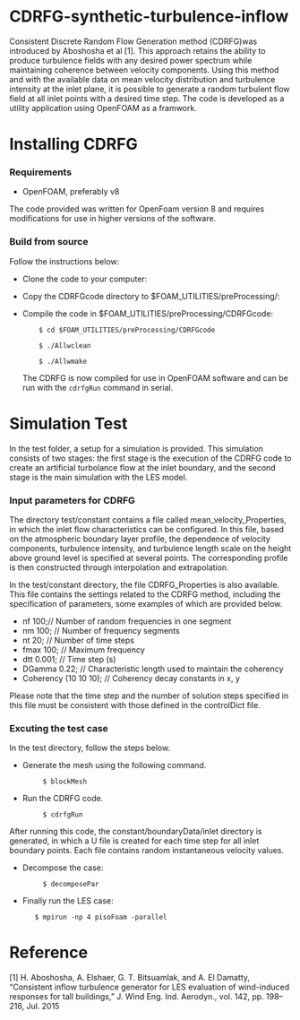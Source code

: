 # CDRFG-synthetic-turbulence-inflow
Consistent Discrete Random Flow Generation method (CDRFG)was introduced by Aboshosha et al [1]. This approach retains the ability to produce turbulence fields with any desired power spectrum while maintaining coherence between velocity components.
Using this method and with the available data on mean velocity distribution and turbulence intensity at the inlet plane, it is possible to generate a random turbulent flow field at all inlet points with a desired time step.
The code is developed as a utility application using OpenFOAM as a framwork.

# Installing CDRFG
### Requirements
* OpenFOAM, preferably v8

The code provided was written for OpenFoam version 8 and requires modifications for use in higher versions of the software.
### Build from source
Follow the instructions below:

* Clone the code to your computer:
* Copy the CDRFGcode directory to $FOAM_UTILITIES/preProcessing/:
* Compile the code in $FOAM_UTILITIES/preProcessing/CDRFGcode:
  
          $ cd $FOAM_UTILITIES/preProcessing/CDRFGcode
  
          $ ./Allwclean

          $ ./Allwmake

  The CDRFG is now compiled for use in OpenFOAM software and can be run with the ` cdrfgRun ` command in serial.

# Simulation Test

In the test folder, a setup for a simulation is provided. This simulation consists of two stages: the first stage is the execution of the CDRFG code to create an artificial turbolance flow at the inlet boundary, and the second stage is the main simulation with the LES model.

### Input parameters for CDRFG
The directory test/constant contains a file called mean_velocity_Properties, in which the inlet flow characteristics can be configured. In this file, based on the atmospheric boundary layer profile, the dependence of velocity components, turbulence intensity, and turbulence length scale on the height above ground level is specified at several points. The corresponding profile is then constructed through interpolation and extrapolation.

In the test/constant directory, the file CDRFG_Properties is also available. This file contains the settings related to the CDRFG method, including the specification of parameters, some examples of which are provided below.
* nf 100;// Number of random frequencies in one segment 
* nm   100;     // Number of frequency segments 
* nt   20;       // Number of time steps 
* fmax   100;   // Maximum frequency
* dtt   0.001;      // Time step (s)
* DGamma 0.22;      // Characteristic length used to maintain the coherency 
* Coherency  (10   10   10); //  Coherency decay constants in x, y
  
Please note that the time step and the number of solution steps specified in this file must be consistent with those defined in the controlDict file.

### Excuting the test case
In the test directory, follow the steps below.
* Generate the mesh using the following command.
  
           $ blockMesh

* Run the CDRFG code.
  
           $ cdrfgRun
  
 After running this code, the constant/boundaryData/inlet directory is generated, in which a U file is created for each time step for all inlet boundary points. Each file contains random instantaneous velocity values.

* Decompose the case:

           $ decomposePar

*  Finally run the LES case:

          $ mpirun -np 4 pisoFoam -parallel


# Reference
[1]	H. Aboshosha, A. Elshaer, G. T. Bitsuamlak, and A. El Damatty, “Consistent inflow turbulence generator for LES evaluation of wind-induced responses for tall buildings,” J. Wind Eng. Ind. Aerodyn., vol. 142, pp. 198–216, Jul. 2015







  


